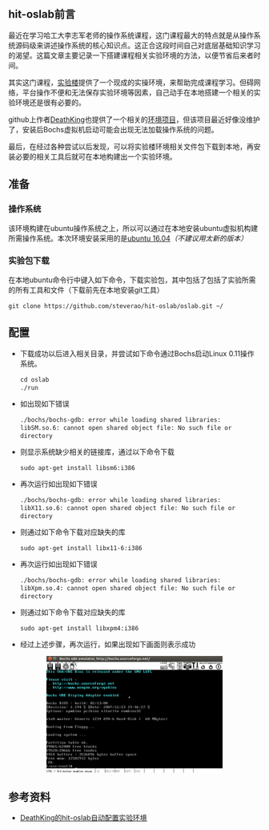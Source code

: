 ## hit-oslab前言

最近在学习哈工大李志军老师的操作系统课程，这门课程最大的特点就是从操作系统源码级来讲述操作系统的核心知识点。这正合这段时间自己对底层基础知识学习的渴望。这篇文章主要记录一下搭建课程相关实验环境的方法，以便节省后来者时间。 

其实这门课程，[实验楼](https://www.shiyanlou.com/courses/115)提供了一个现成的实操环境，来帮助完成课程学习。但碍网络，平台操作不便和无法保存实验环境等因素，自己动手在本地搭建一个相关的实验环境还是很有必要的。

github上作者[DeathKing](https://github.com/DeathKing)也提供了一个相关的[环境项目](https://github.com/DeathKing/hit-oslab)，但该项目最近好像没维护了，安装后Bochs虚拟机启动可能会出现无法加载操作系统的问题。

最后，在经过各种尝试以后发现，可以将实验楼环境相关文件包下载到本地，再安装必要的相关工具后就可在本地构建出一个实验环境。   



## 准备

### 操作系统

该环境构建在ubuntu操作系统之上，所以可以通过在本地安装ubuntu虚拟机构建所需操作系统。本次环境安装采用的是[ubuntu 16.04](http://releases.ubuntu.com/16.04/)*（不建议用太新的版本）*

### 实验包下载

在本地ubuntu命令行中键入如下命令，下载实验包，其中包括了包括了实验所需的所有工具和文件（下载前先在本地安装git工具）

  ```
  git clone https://github.com/steverao/hit-oslab/oslab.git ~/
  ```



## 配置

- 下载成功以后进入相关目录，并尝试如下命令通过Bochs启动Linux 0.11操作系统。

  ```
  cd oslab
  ./run
  ```

- 如出现如下错误

  ```
  ./bochs/bochs-gdb: error while loading shared libraries: libSM.so.6: cannot open shared object file: No such file or directory
  ```

- 则显示系统缺少相关的链接库，通过以下命令下载

  ```
  sudo apt-get install libsm6:i386
  ```

- 再次运行如出现如下错误

  ```
  ./bochs/bochs-gdb: error while loading shared libraries: libX11.so.6: cannot open shared object file: No such file or directory
  ```

- 则通过如下命令下载对应缺失的库

  ```
  sudo apt-get install libx11-6:i386
  ```

- 再次运行如出现如下错误

  ```
  ./bochs/bochs-gdb: error while loading shared libraries: libXpm.so.4: cannot open shared object file: No such file or directory
  ```

- 则通过如下命令下载对应缺失的库

  ```
  sudo apt-get install libxpm4:i386
  ```

- 经过上述步骤，再次运行，如果出现如下画面则表示成功


<div align="center"><img src="illustration/linux-setup.png" width="70%"/></div>



## 参考资料

- [DeathKing的hit-oslab自动配置实验环境](https://github.com/DeathKing/hit-oslab)
